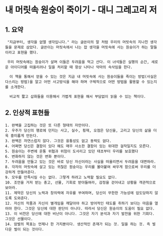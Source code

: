 # 내 머릿속 원숭이 죽이기 - 대니 그레고리 저
## 1. 요약
     "지금부터, 생각을 없앨 생각입니다." 라는 글쓴이의 말 처럼 우리의 머릿속의 지나친 생각들을 문제로 삼았다. 글쓴이는 머릿속에서 나는 잡 생각을 머릿속에 사는 원숭이가 하는 말들이라고 표현을 했다. 

     우리 머릿속에는 원숭이가 살며 이들은 두려움을 먹고 산다. 이 녀석들은 실행의 순간, 새로운 아이디어를 떠올리려나 일을 처리할 때 항상 나타나 악마의 속삭임을 한다. 

      이 책을 통해서 얻을 수 있는 것은 지금 내 머릿속에 사는 원숭이들을 죽이는 방법(사실은 다스리는 방법)을 알고 어떤 사고방식을 해야 하며 구체적으로 어떤 방법을 활용할 수 있는지를 소개한다. 
    
      비교적 짧고 삽화들을 이용해서 가볍게 표현을 해서 부담없이 읽을 수 있는 책이다.  

## 2. 인상적 표현들
    1. 완벽을 고집하는 것은 또 다른 형태의 자만이다.
    2. 우주가 당신의 행로에 던지는 사고, 실수, 횡재, 오점은 당신을, 고리고 당신의 삶을 더욱 흥미롭게 만든다.
    3. 완벽은 자연스럽지 않다. 그것은 융통성도 없고 동력도 없다. 
    4. 어쩌면 당신은 결함이 있다 해도 매우 사소한 결함이 있는 위대한 걸작일지도 모른다.
    5. 원숭이는 주변에 온통 위협과 위험이 도사리고 있던 태초부터 우리를 보호했다
    6. 변화하지 않는 것은 변화 뿐이다.
    7. 두려움을 만들고 있는 것은 바로 당신 자신이라는 사실을 떠올리면서 두려움을 대면하라.
    8. 각자의 머릿속에 살고 있는 귀찮은 원숭이는 우리를 몰아붙여 싸우게 함으로써 우리를 더 강하게 만들어준다.
    9. 모두를 만족시킬 수는 없다. 그렇게 하려고 노력할 필요도 없다. 
    10. 조언을 거저 받는 충고, 선물, 기회로 받아들여라, 감정을 걷어내고 상황을 객관적으로 보아라. 
    11. 제약은 당신의 노력과 창의력에 자유를 부여하며, 당신이 무한한 가능성에 압도당하지 않도록 도와준다.
    12. 자신의 작품과 자신이 별개임을 깨달아야 하고 방어적인 태도를 취하기 보다는 마음을 열어야 한다. 그것은 당신에 대한 판단이 아니다. 따라서 당신은 원숭이의 도움이 필요 없다.  
    13. 이 비찬은 당신에 대한 비난이 아니다. 그것은 자기 분석과 자기 발전을 위한 기회다. 그것은 선물이다. 
    14. 암벌의 목표는 언제나 한 가지뿐이다. 생산적인 존재가 되는 것. 일을 하는 것. 즉 벌다운 벌이 되는 것이다.

    